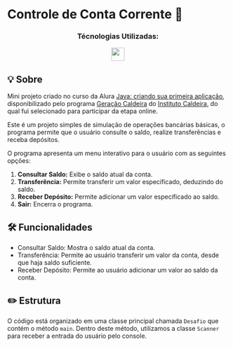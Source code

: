 # Controle de Conta Corrente 💸

<div align="center">
  <h3>Técnologias Utilizadas:</h3>
  <img src="https://cdn.jsdelivr.net/gh/devicons/devicon@latest/icons/java/java-original.svg" width="30" height="30"/>
</div>

## 💡 Sobre
Mini projeto criado no curso da Alura [Java: criando sua primeira aplicação](https://cursos.alura.com.br/course/java-criando-primeira-aplicacao), disponibilizado pelo programa [Geração Caldeira](https://www.geracaocaldeira.org/) do [Instituto Caldeira](https://institutocaldeira.org.br/), do qual fui selecionado para participar da etapa online.<br>

Este é um projeto simples de simulação de operações bancárias básicas, o programa permite que o usuário consulte o saldo, realize transferências e receba depósitos.

O programa apresenta um menu interativo para o usuário com as seguintes opções:

1. **Consultar Saldo:** Exibe o saldo atual da conta.
2. **Transferência:** Permite transferir um valor especificado, deduzindo do saldo.
3. **Receber Depósito:** Permite adicionar um valor especificado ao saldo.
4. **Sair:** Encerra o programa.

## 🛠 Funcionalidades

- Consultar Saldo: Mostra o saldo atual da conta.
- Transferência: Permite ao usuário transferir um valor da conta, desde que haja saldo suficiente.
- Receber Depósito: Permite ao usuário adicionar um valor ao saldo da conta.

## ✏️ Estrutura

O código está organizado em uma classe principal chamada `Desafio` que contém o método `main`. Dentro deste método, utilizamos a classe `Scanner` para receber a entrada do usuário pelo console.




 
